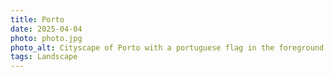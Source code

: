 ```yaml
---
title: Porto
date: 2025-04-04
photo: photo.jpg
photo_alt: Cityscape of Porto with a portuguese flag in the foreground
tags: Landscape
---
```

